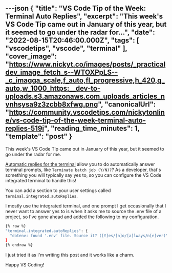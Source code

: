 ---json
{
  "title": "VS Code Tip of the Week: Terminal Auto Replies",
  "excerpt": "This week's VS Code Tip came out in January of this year, but it seemed to go under the radar for...",
  "date": "2022-08-15T20:46:00.000Z",
  "tags": [
    "vscodetips",
    "vscode",
    "terminal"
  ],
  "cover_image": "https://www.nickyt.co/images/posts/_practicaldev_image_fetch_s--WTOXPpLS--_c_imagga_scale,f_auto,fl_progressive,h_420,q_auto,w_1000_https:__dev-to-uploads.s3.amazonaws.com_uploads_articles_nynhsysa9z3zcbb8xfwg.png",
  "canonicalUrl": "https://community.vscodetips.com/nickytonline/vs-code-tip-of-the-week-terminal-auto-replies-519i",
  "reading_time_minutes": 1,
  "template": "post"
}
---

This week's VS Code Tip came out in January of this year, but it seemed to go under the radar for me.

[Automatic replies for the terminal](https://code.visualstudio.com/updates/v1_64#_automatic-replies) allow you to do automatically answer terminal prompts, like `Terminate batch job (Y/N)?`? As a developer, that's something you will typically say yes to, so you can configure the VS Code integrated terminal to handle this!

You can add a section to your user settings called `terminal.integrated.autoReplies`.

I mostly use the integrated terminal, and one prompt I get occasionally that I never want to answer yes to is when it asks me to source the .env file of a project, so I've gone ahead and added the following to my configuration.

```bash
{% raw %}
"terminal.integrated.autoReplies": {
  "dotenv: found '.env' file. Source it? ([Y]es/[n]o/[a]lways/n[e]ver)": "e\r"
}
{% endraw %}
```

I just tried it as I'm writing this post and it works like a charm.

Happy VS Coding!
